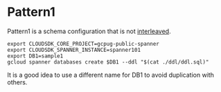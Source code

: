 # Pattern1

Pattern1 is a schema configuration that is not [interleaved](https://cloud.google.com/spanner/docs/schema-and-data-model?hl=en#parent-child).

```Create a DB for Pattern1
export CLOUDSDK_CORE_PROJECT=gcpug-public-spanner
export CLOUDSDK_SPANNER_INSTANCE=spanner101
export DB1=sample1
gcloud spanner databases create $DB1 --ddl "$(cat ./ddl/ddl.sql)"
````

It is a good idea to use a different name for DB1 to avoid duplication with others.